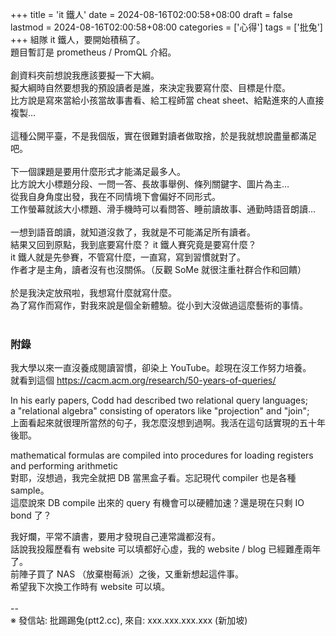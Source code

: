 +++
title = 'it 鐵人'
date = 2024-08-16T02:00:58+08:00
draft = false
lastmod = 2024-08-16T02:00:58+08:00
categories = ['心得']
tags = ['批兔']
+++
組隊 it 鐵人，要開始積稿了。<br>
題目暫訂是 prometheus / PromQL 介紹。<br>
<br>
創資料夾前想說我應該要擬一下大綱。<br>
擬大綱時自然要想我的預設讀者是誰，來決定我要寫什麼、目標是什麼。<br>
比方說是寫來當給小孩當故事書看、給工程師當 cheat sheet、給點進來的人直接複製…<br>
<br>
這種公開平臺，不是我個版，實在很難對讀者做取捨，於是我就想說盡量都滿足吧。<br>
<br>
下一個課題是要用什麼形式才能滿足最多人。<br>
比方說大小標題分段、一問一答、長故事舉例、條列關鍵字、圖片為主…<br>
從我自身角度出發，我在不同情境下會偏好不同形式。<br>
工作螢幕就該大小標題、滑手機時可以看問答、睡前讀故事、通勤時語音朗讀…<br>
<br>
一想到語音朗讀，就知道沒救了，我就是不可能滿足所有讀者。<br>
結果又回到原點，我到底要寫什麼？ it 鐵人賽究竟是要寫什麼？<br>
it 鐵人就是先參賽，不管寫什麼，一直寫，寫到習慣就對了。<br>
作者才是主角，讀者沒有也沒關係。（反觀 SoMe 就很注重社群合作和回饋）<br>
<br>
於是我決定放飛啦，我想寫什麼就寫什麼。<br>
為了寫作而寫作，對我來說是個全新體驗。從小到大沒做過這麼藝術的事情。<br>
<br>
### 附錄
我大學以來一直沒養成閱讀習慣，卻染上 YouTube。趁現在沒工作努力培養。<br>
就看到這個 https://cacm.acm.org/research/50-years-of-queries/<br>

In his early papers, Codd had described two relational query languages;<br>
a "relational algebra" consisting of operators like "projection" and "join";<br>
上面看起來就很理所當然的句子，我怎麼沒想到過啊。我活在這句話實現的五十年後耶。<br>

mathematical formulas are compiled into procedures for loading registers and performing arithmetic<br>
對耶，沒想過，我完全就把 DB 當黑盒子看。忘記現代 compiler 也是各種 sample。<br>
這麼說來 DB compile 出來的 query 有機會可以硬體加速？還是現在只剩 IO bond 了？<br>

我好爛，平常不讀書，要用才發現自己連常識都沒有。<br>
話說我投履歷看有 website 可以填都好心虛，我的 website / blog  已經難產兩年了。<br>
前陣子買了 NAS （放棄樹莓派）之後，又重新想起這件事。<br>
希望我下次換工作時有 website 可以填。<br>
<br>
--<br>
※ 發信站: 批踢踢兔(ptt2.cc), 來自: xxx.xxx.xxx.xxx (新加坡)<br>
